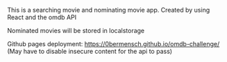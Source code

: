 This is a searching movie and nominating movie app. Created by using React and the omdb API

Nominated movies will be stored in localstorage


Github pages deployment: https://0bermensch.github.io/omdb-challenge/
(May have to disable insecure content for the api to pass)
